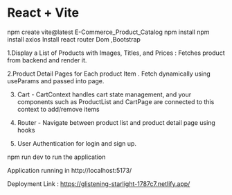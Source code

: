 # React + Vite

npm create vite@latest E-Commerce_Product_Catalog
npm install
npm install axios
Install react router Dom ,Bootstrap


1.Display a List of Products with Images, Titles, and Prices : Fetches product from backend and render it.

2.Product Detail Pages for Each product Item . Fetch dynamically using useParams and passed into page.

3. Cart - CartContext handles cart state management, and your components such as ProductList and CartPage are connected to this context to add/remove items

4. Router - Navigate between product list and product detail page using hooks

5. User Authentication for login and sign up.

npm run dev to run the application

Application running in http://localhost:5173/

Deployment Link : https://glistening-starlight-1787c7.netlify.app/






